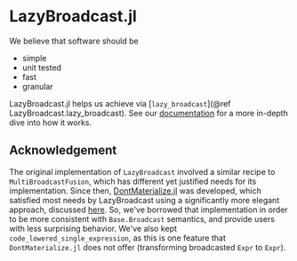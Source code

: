 # LazyBroadcast.jl

We believe that software should be

 - simple
 - unit tested
 - fast
 - granular

LazyBroadcast.jl helps us achieve via [`lazy_broadcast`](@ref LazyBroadcast.lazy_broadcast).
See our [documentation](https://clima.github.io/LazyBroadcast.jl/dev/) for a
more in-depth dive into how it works.

## Acknowledgement

The original implementation of `LazyBroadcast` involved a similar recipe to
`MultiBroadcastFusion`, which has different yet justified needs for its
implementation. Since then, [DontMaterialize.jl](https://github.com/MasonProtter/DontMaterialize.jl) was developed, which
satisfied most needs by LazyBroadcast using a significantly more elegant approach, discussed [here](https://github.com/CliMA/LazyBroadcast.jl/issues/14). So, we've borrowed that
implementation in order to be more consistent with `Base.Broadcast` semantics,
and provide users with less surprising behavior. We've also kept `code_lowered_single_expression`, as this is one feature that `DontMaterialize.jl` does not offer (transforming broadcasted `Expr` to `Expr`).

